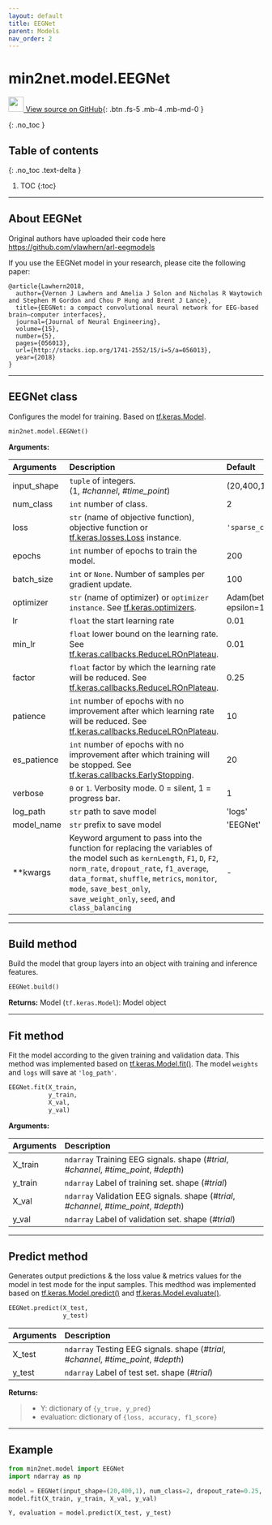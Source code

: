 ```yaml
---
layout: default
title: EEGNet
parent: Models
nav_order: 2
---
```


# min2net.model.EEGNet

[<img src="https://min2net.github.io/assets/images/github.png" width="30" height="30"> View source on GitHub](https://github.com/IoBT-VISTEC/MIN2Net/blob/main/min2net/model/EEGNet.py){: .btn .fs-5 .mb-4 .mb-md-0 } 

{: .no_toc }

## Table of contents
{: .no_toc .text-delta }

1. TOC
{:toc}

---
## About EEGNet
Original authors have uploaded their code here https://github.com/vlawhern/arl-eegmodels

If you use the EEGNet model in your research, please cite the following paper:

```
@article{Lawhern2018,
  author={Vernon J Lawhern and Amelia J Solon and Nicholas R Waytowich and Stephen M Gordon and Chou P Hung and Brent J Lance},
  title={EEGNet: a compact convolutional neural network for EEG-based brain–computer interfaces},
  journal={Journal of Neural Engineering},
  volume={15},
  number={5},
  pages={056013},
  url={http://stacks.iop.org/1741-2552/15/i=5/a=056013},
  year={2018}
}
```
---
## EEGNet class

Configures the model for training. Based on [tf.keras.Model](https://www.tensorflow.org/api_docs/python/tf/keras/Model).

```py
min2net.model.EEGNet()
```


**Arguments:**

| Arguments | Description | Default |
|:---|:----|:---|
|input_shape   | `tuple` of integers. <br/> (1, *#channel*, *#time_point*) | (20,400,1)  |
| num_class    | `int` number of class.  | 2  |
| loss         | `str` (name of objective function), objective function or [tf.keras.losses.Loss](https://www.tensorflow.org/api_docs/python/tf/keras/losses) instance.  |  `'sparse_categorical_crossentropy'` |
|  epochs      | `int` number of epochs to train the model.  |  200 |
|  batch_size  | `int` or `None`. Number of samples per gradient update. | 100 |
| optimizer    | `str` (name of optimizer) or `optimizer instance`. See [tf.keras.optimizers](https://www.tensorflow.org/api_docs/python/tf/keras/optimizers).  | Adam(beta_1=0.9, beta_2=0.999, epsilon=1e-08) |
|  lr          | `float` the start learning rate | 0.01
|  min_lr      | `float` lower bound on the learning rate. See [tf.keras.callbacks.ReduceLROnPlateau](https://www.tensorflow.org/api_docs/python/tf/keras/callbacks/ReduceLROnPlateau). | 0.01  |
|  factor      | `float` factor by which the learning rate will be reduced. See [tf.keras.callbacks.ReduceLROnPlateau](https://www.tensorflow.org/api_docs/python/tf/keras/callbacks/ReduceLROnPlateau). |  0.25 |
|  patience    | `int` number of epochs with no improvement after which learning rate will be reduced. See [tf.keras.callbacks.ReduceLROnPlateau](https://www.tensorflow.org/api_docs/python/tf/keras/callbacks/ReduceLROnPlateau). | 10 |
|  es_patience | `int` number of epochs with no improvement after which training will be stopped. See [tf.keras.callbacks.EarlyStopping](https://www.tensorflow.org/api_docs/python/tf/keras/callbacks/EarlyStopping). |  20 |
|  verbose     | `0` or `1`. Verbosity mode. 0 = silent, 1 = progress bar.  | 1 |
|  log_path    | `str` path to save model | 'logs' |
|  model_name  | `str` prefix to save model | 'EEGNet' |
|  **kwargs    | Keyword argument to pass into the function for replacing the variables of the model such as `kernLength`, `F1`, `D`, `F2`,  `norm_rate`, `dropout_rate`, `f1_average`, `data_format`, `shuffle`, `metrics`, `monitor`, `mode`, `save_best_only`, `save_weight_only`, `seed`, and `class_balancing`| -

---
## Build method

Build the model that group layers into an object with training and inference features.

```py
EEGNet.build()
```

**Returns:** Model (`tf.keras.Model`): Model object
  
---
## Fit method
Fit the model according to the given training and validation data. This method was implemented based on [tf.keras.Model.fit()](https://www.tensorflow.org/api_docs/python/tf/keras/Model#fit). The model
`weights` and `logs` will save at `'log_path'`.

```py
EEGNet.fit(X_train, 
           y_train, 
           X_val, 
           y_val)
```

**Arguments:**

| Arguments | Description |
|:---|:----|
|X_train   | `ndarray` Training EEG signals. shape (*#trial*, *#channel*, *#time_point*, *#depth*) | 
|y_train   | `ndarray` Label of training set. shape (*#trial*) |
|X_val   | `ndarray` Validation EEG signals. shape (*#trial*, *#channel*, *#time_point*, *#depth*) |
|y_val   | `ndarray` Label of validation set. shape (*#trial*) |
  
---
## Predict method

Generates output predictions & the loss value & metrics values for the model in test mode for the input samples. This medthod was implemented based on [tf.keras.Model.predict()](https://www.tensorflow.org/api_docs/python/tf/keras/Model#predict) and [tf.keras.Model.evaluate()](https://www.tensorflow.org/api_docs/python/tf/keras/Model#evaluate).

```py
EEGNet.predict(X_test, 
               y_test)
```

| Arguments | Description |
|:---|:----|
|X_test   | `ndarray` Testing EEG signals. shape (*#trial*, *#channel*, *#time_point*, *#depth*) | 
|y_test   | `ndarray` Label of test set. shape (*#trial*) |

**Returns:**
  >- Y: dictionary of `{y_true, y_pred}`
  >- evaluation: dictionary of `{loss, accuracy, f1_score}`

---
## Example

```py
from min2net.model import EEGNet
import ndarray as np

model = EEGNet(input_shape=(20,400,1), num_class=2, dropout_rate=0.25, shuffle=True)
model.fit(X_train, y_train, X_val, y_val)

Y, evaluation = model.predict(X_test, y_test)
```